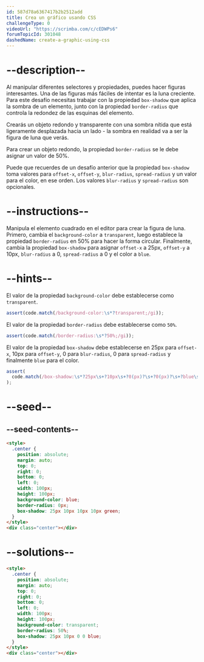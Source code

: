 ```yaml
---
id: 587d78a6367417b2b2512add
title: Crea un gráfico usando CSS
challengeType: 0
videoUrl: "https://scrimba.com/c/cEDWPs6"
forumTopicId: 301048
dashedName: create-a-graphic-using-css
---
```


# --description--

Al manipular diferentes selectores y propiedades, puedes hacer figuras interesantes. Una de las figuras más fáciles de intentar es la luna creciente. Para este desafío necesitas trabajar con la propiedad `box-shadow` que aplica la sombra de un elemento, junto con la propiedad `border-radius` que controla la redondez de las esquinas del elemento.

Crearás un objeto redondo y transparente con una sombra nítida que está ligeramente desplazada hacia un lado - la sombra en realidad va a ser la figura de luna que verás.

Para crear un objeto redondo, la propiedad `border-radius` se le debe asignar un valor de 50%.

Puede que recuerdes de un desafío anterior que la propiedad `box-shadow` toma valores para `offset-x`, `offset-y`, `blur-radius`, `spread-radius` y un valor para el color, en ese orden. Los valores `blur-radius` y `spread-radius` son opcionales.

# --instructions--

Manipula el elemento cuadrado en el editor para crear la figura de luna. Primero, cambia el `background-color` a `transparent`, luego establece la propiedad `border-radius` en 50% para hacer la forma circular. Finalmente, cambia la propiedad `box-shadow` para asignar `offset-x` a 25px, `offset-y` a 10px, `blur-radius` a 0, `spread-radius` a 0 y el color a `blue`.

# --hints--

El valor de la propiedad `background-color` debe establecerse como `transparent`.

```js
assert(code.match(/background-color:\s*?transparent;/gi));
```

El valor de la propiedad `border-radius` debe establecerse como `50%`.

```js
assert(code.match(/border-radius:\s*?50%;/gi));
```

El valor de la propiedad `box-shadow` debe establecerse en 25px para `offset-x`, 10px para `offset-y`, 0 para `blur-radius`, 0 para `spread-radius` y finalmente `blue` para el color.

```js
assert(
  code.match(/box-shadow:\s*?25px\s+?10px\s+?0(px)?\s+?0(px)?\s+?blue\s*?;/gi)
);
```

# --seed--

## --seed-contents--

```html
<style>
  .center {
    position: absolute;
    margin: auto;
    top: 0;
    right: 0;
    bottom: 0;
    left: 0;
    width: 100px;
    height: 100px;
    background-color: blue;
    border-radius: 0px;
    box-shadow: 25px 10px 10px 10px green;
  }
</style>
<div class="center"></div>
```

# --solutions--

```html
<style>
  .center {
    position: absolute;
    margin: auto;
    top: 0;
    right: 0;
    bottom: 0;
    left: 0;
    width: 100px;
    height: 100px;
    background-color: transparent;
    border-radius: 50%;
    box-shadow: 25px 10px 0 0 blue;
  }
</style>
<div class="center"></div>
```
